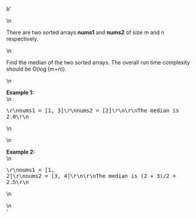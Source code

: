 b'<div class="question-description">\n<p><p>There are two sorted arrays <b>nums1</b> and <b>nums2</b> of size m and n respectively.</p>\n<p>Find the median of the two sorted arrays. The overall run time complexity should be O(log (m+n)).</p>\n<p><b>Example 1:</b><br/>\n<pre>\r\nnums1 = [1, 3]\r\nnums2 = [2]\r\n\r\nThe median is 2.0\r\n</pre>\n</p>\n<p><b>Example 2:</b><br/>\n<pre>\r\nnums1 = [1, 2]\r\nnums2 = [3, 4]\r\n\r\nThe median is (2 + 3)/2 = 2.5\r\n</pre>\n</p></p>\n</div>'